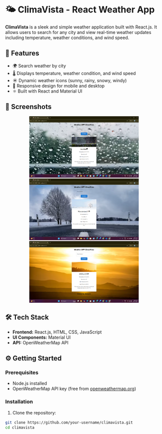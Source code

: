 # 🌤️ ClimaVista - React Weather App

**ClimaVista** is a sleek and simple weather application built with React.js. It allows users to search for any city and view real-time weather updates including temperature, weather conditions, and wind speed.

## 🚀 Features

- 🌍 Search weather by city
- 🌡️ Displays temperature, weather condition, and wind speed
- ☀️ Dynamic weather icons (sunny, rainy, snowy, windy)
- 📱 Responsive design for mobile and desktop
- ⚛️ Built with React and Material UI

## 📸 Screenshots

<p align="center">
  <img src="images/image1.png" alt="Dashboard 1" width="350"/>
  <img src="images/image2.png" alt="Dashboard 2" width="350"/>
   <img src="images/image3.png" alt="Dashboard 2" width="350"/>
</p>

## 🛠️ Tech Stack

- **Frontend:** React.js, HTML, CSS, JavaScript
- **UI Components:** Material UI
- **API:** OpenWeatherMap API

## ⚙️ Getting Started

### Prerequisites

- Node.js installed
- OpenWeatherMap API key (free from [openweathermap.org](https://openweathermap.org))

### Installation

1. Clone the repository:

```bash
git clone https://github.com/your-username/climavista.git
cd climavista
